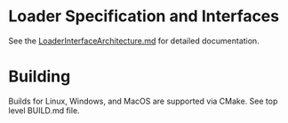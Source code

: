 # Loader Specification and Interfaces
See the [LoaderInterfaceArchitecture.md](../docs/LoaderInterfaceArchitecture.md) for detailed documentation.

# Building
Builds for Linux, Windows, and MacOS are supported via CMake. See top level BUILD.md file.
